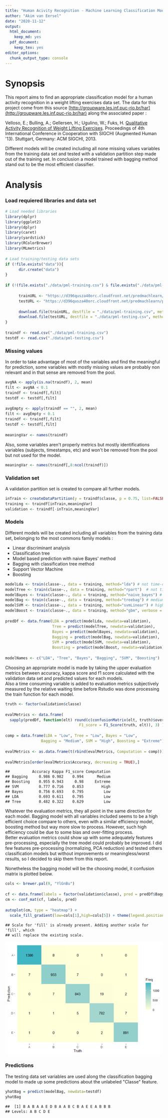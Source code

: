 ```yaml
---
title: "Human Acivity Recognition - Machine Learning Classification Model"
author: "Akim van Eersel"
date: "2020-11-12"
output: 
  html_document: 
    keep_md: yes
  pdf_document: 
    keep_tex: yes
editor_options: 
  chunk_output_type: console
---
```




# Synopsis

This report aims to find an appropriate classification model for a human activity recognition in a weight lifting exercises data set. The data for this project come from this source [http://groupware.les.inf.puc-rio.br/har](http://groupware.les.inf.puc-rio.br/har) along the associated paper :  

Velloso, E.; Bulling, A.; Gellersen, H.; Ugulino, W.; Fuks, H. [Qualitative Activity Recognition of Weight Lifting Exercises](http://groupware.les.inf.puc-rio.br/public/papers/2013.Velloso.QAR-WLE.pdf). Proceedings of 4th International Conference in Cooperation with SIGCHI (Augmented Human '13). Stuttgart, Germany: ACM SIGCHI, 2013. 

Different models will be created including all none missing values variables from the training data set and tested with a validation partition step made out of the training set. In conclusion a model trained with bagging method stand out to be the most efficient classifier.

# Analysis

### Load requiered libraries and data set


```r
# Load needed libraries
library(dplyr)
library(ggplot2)
library(dplyr)
library(caret)
library(yardstick)
library(RColorBrewer)
library(MLmetrics)

# Load training/testing data sets
if (!file.exists("data")){
      dir.create("data")
}

if (!(file.exists("./data/pml-training.csv") & file.exists("./data/pml-testing.csv"))){
      
      trainURL <- "https://d396qusza40orc.cloudfront.net/predmachlearn/pml-training.csv"
      testURL <- "https://d396qusza40orc.cloudfront.net/predmachlearn/pml-testing.csv"
      
      download.file(trainURL, destfile = "./data/pml-training.csv", method = "auto")
      download.file(testURL, destfile = "./data/pml-testing.csv", method = "auto")
}

traindf <- read.csv("./data/pml-training.csv")
testdf <- read.csv("./data/pml-testing.csv")
```

### Missing values

In order to take advantage of most of the variables and find the meaningful for prediction, some variables with mostly missing values are probably non relevant and in that sense are removed from the pool.


```r
avgNA <- apply(is.na(traindf), 2, mean)
filt <- avgNA < 0.1
traindf <- traindf[,filt]
testdf <- testdf[,filt]

avgEmpty <- apply(traindf == "", 2, mean)
filt <- avgEmpty < 0.1
traindf <- traindf[,filt]
testdf <- testdf[,filt]

meaningVar <- names(traindf)
```

Also, some variables aren't properly metrics but mostly identifications variables (subjects, timestamps, etc) and won't be removed from the pool but not used for the model.


```r
meaningVar <- names(traindf[,8:ncol(traindf)])
```

### Validation set

A validation partition set is created to compare all further models.


```r
inTrain <- createDataPartition(y = traindf$classe, p = 0.75, list=FALSE)
training <- traindf[inTrain,meaningVar]
validation <- traindf[-inTrain,meaningVar]
```

### Models

Different models will be created including all variables from the training data set, belonging to the most commons family models :  
  - Linear discriminant analysis  
  - Classification tree  
  - Model based prediction with naive Bayes' method  
  - Bagging with classification tree method  
  - Support Vector Machine  
  - Boosting  


```r
modelLda <- train(classe~., data = training, method="lda") # not time-consuming
modelTree <- train(classe~., data = training, method="rpart")  # not time-consuming
modelBayes <- train(classe~., data = training, method="naive_bayes") # not time-consuming
modelBag <- train(classe~., data = training, method="treebag") # medium time-consuming
modelSVM <- train(classe~., data = training, method="svmLinear") # highly time-consuming
modelBoost <- train(classe~., data = training, method="gbm", verbose = FALSE) # extreme time-consuming

predDf <- data.frame(LDA = predict(modelLda, newdata=validation),
                     Tree = predict(modelTree, newdata=validation),
                     Bayes = predict(modelBayes, newdata=validation),
                     Bagging = predict(modelBag, newdata=validation),
                     SVM = predict(modelSVM, newdata=validation),
                     Boosting = predict(modelBoost, newdata=validation))

modelNames <- c("LDA", "Tree", "Bayes", "Bagging", "SVM", "Boosting")
```

Choosing an appropriate model is made by taking the upper evaluation metrics between accuracy, kappa score and f1 score calculated with the validation data set and predicted values for each models.  
Also a time consuming variable is added to evaluation metrics subjectively measured by the relative waiting time before Rstudio was done processing the train function for each model.


```r
truth <- factor(validation$classe)

evalMetrics <- data.frame(
  sapply(predDf, function(elt) round(c(confusionMatrix(elt, truth)$overall[1:2],
                                 F1_score = F1_Score(truth, elt)), 3) ))

comp = data.frame(LDA = "Low", Tree = "Low", Bayes = "Low",
                Bagging = "Medium", SVM = "High", Boosting = "Extreme")

evalMetrics <- as.data.frame(t(rbind(evalMetrics, Computation = comp)))

evalMetrics[order(evalMetrics$Accuracy, decreasing = TRUE),]
```

```
##          Accuracy Kappa F1_score Computation
## Bagging     0.986 0.982    0.994      Medium
## Boosting    0.955 0.943     0.98     Extreme
## SVM         0.777 0.716    0.853        High
## Bayes       0.756 0.693    0.795         Low
## LDA         0.693 0.611    0.795         Low
## Tree        0.482 0.322    0.629         Low
```

Whatever the evaluation metrics, they all point in the same direction for each model. Bagging model with all variables included seems to be a high efficient choice compare to others, even with a similar efficiency model, boosting method but way more slow to process. However, such high efficiency could be due to some bias and over-fitting process.  
Better evaluation metrics could show up with some adequately features pre-processing, especially the tree model could probably be improved. I did few features pre-processing (normalizing, PCA reduction) and tested others classification models but without improvements or meaningless/worst results, so I decided to skip them from this report.   

Nonetheless the bagging model will be the choosing model, it confusion matrix is plotted below.


```r
cols <- brewer.pal(9, "YlGnBu")

cf <- data.frame(labels = factor(validation$classe), pred = predDf$Bagging)
cm <- conf_mat(cf, labels, pred)

autoplot(cm, type = "heatmap") +
  scale_fill_gradient(low=cols[1],high=cols[5]) + theme(legend.position = "right")
```

```
## Scale for 'fill' is already present. Adding another scale for 'fill', which
## will replace the existing scale.
```

![](README_files/figure-html/plot.CM-1.png)<!-- -->

### Predictions

The testing data set variables are used along the classification bagging model to made up some predictions about the unlabeled "Classe" feature.


```r
yhatBag = predict(modelBag, newdata=testdf)
yhatBag
```

```
##  [1] B A B A A E D B A A B C B A E E A B B B
## Levels: A B C D E
```
